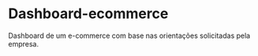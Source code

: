 # Dashboard-ecommerce
Dashboard de um e-commerce com base nas orientações solicitadas pela empresa.

